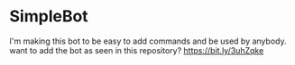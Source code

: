 # SimpleBot
I'm making this bot to be easy to add commands and be used by anybody.
want to add the bot as seen in this repository?
https://bit.ly/3uhZqke
